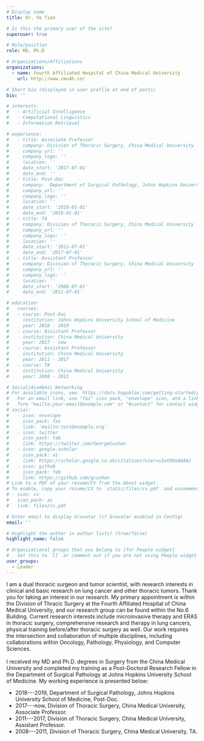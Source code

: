 ```yaml
---
# Display name
title: Dr. Ye Tian 

# Is this the primary user of the site?
superuser: true

# Role/position
role: MD, Ph.D

# Organizations/Affiliations
organizations:
  - name: Fourth Affiliated Hospital of China Medical University
    url: http://www.cmu4h.cn/

# Short bio (displayed in user profile at end of posts)
bio: ''

# interests:
#   - Artificial Intelligence
#   - Computational Linguistics
#   - Information Retrieval

# experience:
#   - title: Associate Professor
#     company: Division of Thoracic Surgery, China Medical University
#     company_url: ''
#     company_logo: ''
#     location: ''
#     date_start: '2017-07-01'
#     date_end: ''
#   - title: Post-Doc
#     company:  Department of Surgical Pathology, Johns Hopkins University School of Medicine
#     company_url: ''
#     company_logo: ''
#     location: ''
#     date_start: '2018-01-01'
#     date_end: '2019-01-01'
#   - title: TA
#     company: Division of Thoracic Surgery, China Medical University
#     company_url: ''
#     company_logo: ''
#     location: ''
#     date_start: '2011-07-01'
#     date_end: '2017-07-01'
#   - title: Assistant Professor
#     company: Division of Thoracic Surgery, China Medical University
#     company_url: ''
#     company_logo: ''
#     location: ''
#     date_start: '2008-07-01'
#     date_end: '2011-07-01'

# education:
#   courses:
#   - course: Post-Doc
#     institution: Johns Hopkins University School of Medicine
#     year: 2018 - 2019
#   - course: Assistant Professor
#     institution: China Medical University
#     year: 2017 - now
#   - course: Assistant Professor
#     institution: China Medical University
#     year: 2011 - 2017
#   - course: TA
#     institution: China Medical University
#     year: 2008 - 2011

# Social/Academic Networking
# For available icons, see: https://docs.hugoblox.com/getting-started/page-builder/#icons
#   For an email link, use "fas" icon pack, "envelope" icon, and a link in the
#   form "mailto:your-email@example.com" or "#contact" for contact widget.
# social:
#   - icon: envelope
#     icon_pack: fas
#     link: 'mailto:test@example.org'
#   - icon: twitter
#     icon_pack: fab
#     link: https://twitter.com/GeorgeCushen
#   - icon: google-scholar
#     icon_pack: ai
#     link: https://scholar.google.co.uk/citations?user=sIwtMXoAAAAJ
#   - icon: github
#     icon_pack: fab
#     link: https://github.com/gcushen
# Link to a PDF of your resume/CV from the About widget.
# To enable, copy your resume/CV to `static/files/cv.pdf` and uncomment the lines below.
# - icon: cv
#   icon_pack: ai
#   link: files/cv.pdf

# Enter email to display Gravatar (if Gravatar enabled in Config)
email: ''

# Highlight the author in author lists? (true/false)
highlight_name: false

# Organizational groups that you belong to (for People widget)
#   Set this to `[]` or comment out if you are not using People widget.
user_groups:
  - Leader
---
```


I am a dual thoracic surgeon and tumor scientist, with research interests in clinical and basic research on lung cancer and other thoracic tumors. Thank you for taking an interest in our research. My primary appointment is within the Division of Thracic Surgery at the Fourth Affiliated Hospital of China Medical University, and our research group can be found within the No.6 Building. Current research interests include microinvasive therapy and ERAS in thoracic surgery, comprehensive research and therapy in lung cancers, physical training before/after thoracic surgery as well. Our work requires the intersection and collaboration of multiple disciplines, including collaborations within Oncology, Pathology, Physiology, and Computer Sciences.<br/><br/>
I received my MD and Ph.D. degrees in Surgery from the China Medical University and completed my training as a Post-Doctoral Research Fellow in the Department of Surgical Pathology at Johns Hopkins University School of Medicine. My working experience is presented below:<br/>

<ul>
  <li>2018---2019, Department of Surgical Pathology, Johns Hopkins University School of Medicine, Post-Doc.</li>
  <li>2017---now, Division of Thoracic Surgery, China Medical University, Associate Professor.</li>
  <li>2011---2017, Division of Thoracic Surgery, China Medical University, Assistant Professor.</li>
  <li>2008---2011, Division of Thoracic Surgery, China Medical University, TA.</li>
</ul>